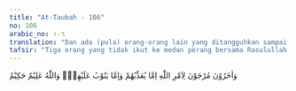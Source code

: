 ```yaml
---
title: "At-Taubah - 106"
no: 106
arabic_no: ١٠٦
translation: "Dan ada (pula) orang-orang lain yang ditangguhkan sampai ada keputusan Allah; mungkin Allah akan mengazab mereka dan mungkin Allah akan menerima tobat mereka. Allah Maha Mengetahui, Mahabijaksana."
tafsir: "Tiga orang yang tidak ikut ke medan perang bersama Rasulullah saw, yaitu Murarah bin Rabi, Ka'ab bin Malik dan Hilal bin Umayyah, padahal dalam hati mereka ada keinginan untuk menggabungkan diri, akan tetapi hal itu tidak dapat mereka lakukan, dan ketidakikutsertaan mereka itu bukan karena kemunafikan. Setelah Rasulullah saw kembali dari medan perang, mereka berkata kepadanya, \"Kami tidak mempunyai halangan apa-apa, kemangkiran kami adalah merupakan kesalahan semata.\" Dan mereka tidak menyatakan permintaan maaf atas kesalahan itu. Mereka tidak melakukan seperti apa yang dilakukan oleh Abu Lubabah dan kawan-kawannya.\n\nKarena adanya penegasan Allah dalam ayat ini bahwa tobat mereka itu ditangguhkan, maka Rasulullah saw melarang kaum Muslimin lainnya untuk bergaul dan duduk bersama mereka. Rasulullah saw juga memerintahkan kepada mereka bertiga untuk menjauhi isteri-isteri mereka, dan menyuruh isteri-isteri tersebut kembali kepada keluarga mereka, sampai turunnya firman Allah yang menegaskan diterimanya tobat mereka, seperti tersebut di atas.\n\nPenangguhan tersebut mengandung dua kemungkinan, apakah Allah akan mengazab mereka ataukah Dia akan menerima tobat mereka, bila mereka bertobat. Dengan demikian, baik mereka ataupun orang-orang lain tidak mengetahui apa yang akan terjadi pada diri mereka. Apakah tobat mereka ada gunanya, sehingga Allah sudi menerima tobat mereka sebagaimana yang terjadi pada kawan-kawan mereka yang telah bertobat dan mengakui kesalahan mereka. Ataukah Allah akan menimpakan azab kepada mereka di dunia dan di akhirat kelak sebagaimana yang ditetapkan-Nya terhadap orang-orang yang tidak ikut berperang karena kemunafikan mereka.\n\nPenangguhan ini mengandung hikmah, supaya dalam hati mereka timbul rasa gelisah dan sedih, kemudian mereka bertobat dengan sungguh-sungguh. Di samping itu, Rasulullah saw dan kaum Muslimin lainnya diperintahkan untuk menjauhi dan mengasingkan mereka, sebagai pelajaran terhadap mereka bahwa setiap orang yang hanya mementingkan kesenangan diri sendiri dan tidak memperdulikan kepentingan umum, serta ketaatan kepada Allah dan Rasul-Nya patut mendapat pelajaran. \n\nPada akhir ayat ini ditegaskan bahwa Allah Maha Mengetahui apa yang dapat memperbaiki keadaan hamba-Nya, Dia mendidik hamba-Nya cara membersihkan diri dari segala keburukan, baik secara perorangan maupun berkelompok. Allah Mahabijaksana dalam menetapkan hukum-hukum-Nya yang jelas dan bermanfaat bagi mereka dalam perbaikan dan peningkatan diri, apabila mereka benar-benar menaati peraturan dan hukum-hukum yang telah ditetapkan-Nya. Salah satu dari kebijaksanaan Allah ialah penangguhan adanya ketegasan diterima atau tidaknya tobat mereka. Hal tersebut bila dibaca atau didengar berulang kali oleh orang-orang mukmin lainnya niscaya akan menimbulkan ketakutan dalam hati mereka untuk berbuat semacam itu. Sudah barang tentu, hal ini merupakan semacam pendidikan dan pelajaran yang baik bagi umat seluruhnya, lebih-lebih bagi mereka yang melakukan kesalahan yang sama."
---
```

وَاٰخَرُوْنَ مُرْجَوْنَ لِاَمْرِ اللّٰهِ اِمَّا يُعَذِّبُهُمْ وَاِمَّا يَتُوْبُ عَلَيْهِمْۗ وَاللّٰهُ عَلِيْمٌ حَكِيْمٌ 